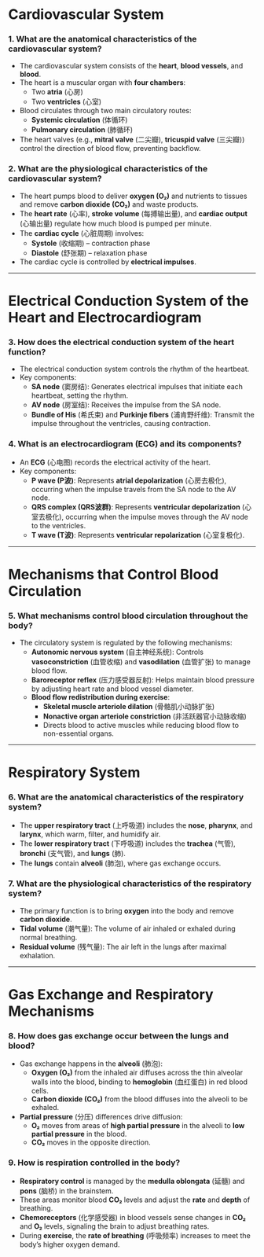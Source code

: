 # Cardiovascular System

### 1. **What are the anatomical characteristics of the cardiovascular system?**
- The cardiovascular system consists of the **heart**, **blood vessels**, and **blood**.
- The heart is a muscular organ with **four chambers**:
  - Two **atria** (心房)
  - Two **ventricles** (心室)
- Blood circulates through two main circulatory routes:
  - **Systemic circulation** (体循环)
  - **Pulmonary circulation** (肺循环)
- The heart valves (e.g., **mitral valve** (二尖瓣), **tricuspid valve** (三尖瓣)) control the direction of blood flow, preventing backflow.

### 2. **What are the physiological characteristics of the cardiovascular system?**
- The heart pumps blood to deliver **oxygen (O₂)** and nutrients to tissues and remove **carbon dioxide (CO₂)** and waste products.
- The **heart rate** (心率), **stroke volume** (每搏输出量), and **cardiac output** (心输出量) regulate how much blood is pumped per minute.
- The **cardiac cycle** (心脏周期) involves:
  - **Systole** (收缩期) – contraction phase
  - **Diastole** (舒张期) – relaxation phase
- The cardiac cycle is controlled by **electrical impulses**.

---

# Electrical Conduction System of the Heart and Electrocardiogram

### 3. **How does the electrical conduction system of the heart function?**
- The electrical conduction system controls the rhythm of the heartbeat.
- Key components:
  - **SA node** (窦房结): Generates electrical impulses that initiate each heartbeat, setting the rhythm.
  - **AV node** (房室结): Receives the impulse from the SA node.
  - **Bundle of His** (希氏束) and **Purkinje fibers** (浦肯野纤维): Transmit the impulse throughout the ventricles, causing contraction.

### 4. **What is an electrocardiogram (ECG) and its components?**
- An **ECG** (心电图) records the electrical activity of the heart.
- Key components:
  - **P wave (P波)**: Represents **atrial depolarization** (心房去极化), occurring when the impulse travels from the SA node to the AV node.
  - **QRS complex (QRS波群)**: Represents **ventricular depolarization** (心室去极化), occurring when the impulse moves through the AV node to the ventricles.
  - **T wave (T波)**: Represents **ventricular repolarization** (心室复极化).

---

# Mechanisms that Control Blood Circulation

### 5. **What mechanisms control blood circulation throughout the body?**
- The circulatory system is regulated by the following mechanisms:
  - **Autonomic nervous system** (自主神经系统): Controls **vasoconstriction** (血管收缩) and **vasodilation** (血管扩张) to manage blood flow.
  - **Baroreceptor reflex** (压力感受器反射): Helps maintain blood pressure by adjusting heart rate and blood vessel diameter.
  - **Blood flow redistribution during exercise**:
    - **Skeletal muscle arteriole dilation** (骨骼肌小动脉扩张)
    - **Nonactive organ arteriole constriction** (非活跃器官小动脉收缩)
    - Directs blood to active muscles while reducing blood flow to non-essential organs.

---

# Respiratory System

### 6. **What are the anatomical characteristics of the respiratory system?**
- The **upper respiratory tract** (上呼吸道) includes the **nose**, **pharynx**, and **larynx**, which warm, filter, and humidify air.
- The **lower respiratory tract** (下呼吸道) includes the **trachea** (气管), **bronchi** (支气管), and **lungs** (肺).
- The **lungs** contain **alveoli** (肺泡), where gas exchange occurs.

### 7. **What are the physiological characteristics of the respiratory system?**
- The primary function is to bring **oxygen** into the body and remove **carbon dioxide**.
- **Tidal volume** (潮气量): The volume of air inhaled or exhaled during normal breathing.
- **Residual volume** (残气量): The air left in the lungs after maximal exhalation.

---

# Gas Exchange and Respiratory Mechanisms

### 8. **How does gas exchange occur between the lungs and blood?**
- Gas exchange happens in the **alveoli** (肺泡):
  - **Oxygen (O₂)** from the inhaled air diffuses across the thin alveolar walls into the blood, binding to **hemoglobin** (血红蛋白) in red blood cells.
  - **Carbon dioxide (CO₂)** from the blood diffuses into the alveoli to be exhaled.
- **Partial pressure** (分压) differences drive diffusion:
  - **O₂** moves from areas of **high partial pressure** in the alveoli to **low partial pressure** in the blood.
  - **CO₂** moves in the opposite direction.

### 9. **How is respiration controlled in the body?**
- **Respiratory control** is managed by the **medulla oblongata** (延髓) and **pons** (脑桥) in the brainstem.
- These areas monitor blood **CO₂** levels and adjust the **rate** and **depth** of breathing.
- **Chemoreceptors** (化学感受器) in blood vessels sense changes in **CO₂** and **O₂** levels, signaling the brain to adjust breathing rates.
- During **exercise**, the **rate of breathing** (呼吸频率) increases to meet the body’s higher oxygen demand.